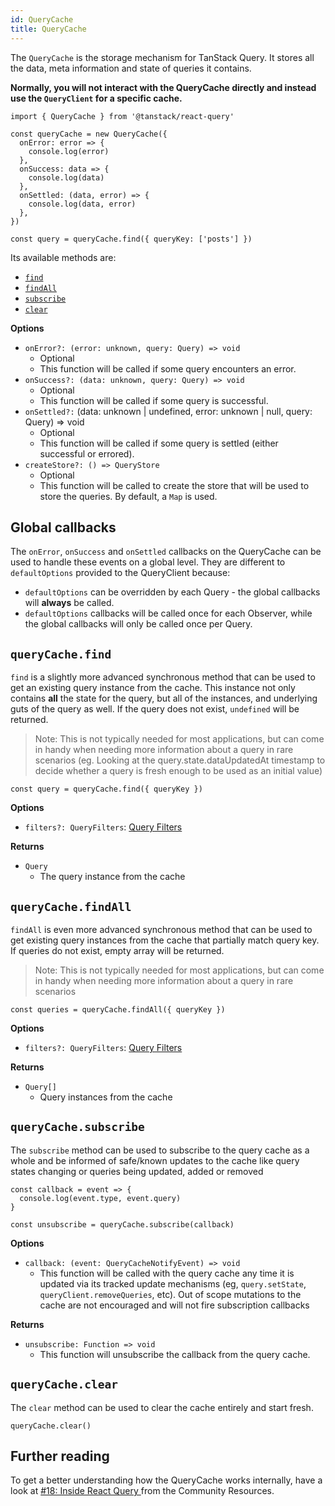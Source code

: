 ```yaml
---
id: QueryCache
title: QueryCache
---
```


The `QueryCache` is the storage mechanism for TanStack Query. It stores all the data, meta information and state of queries it contains.

**Normally, you will not interact with the QueryCache directly and instead use the `QueryClient` for a specific cache.**

```tsx
import { QueryCache } from '@tanstack/react-query'

const queryCache = new QueryCache({
  onError: error => {
    console.log(error)
  },
  onSuccess: data => {
    console.log(data)
  },
  onSettled: (data, error) => {
    console.log(data, error)
  },
})

const query = queryCache.find({ queryKey: ['posts'] })
```

Its available methods are:

- [`find`](#querycachefind)
- [`findAll`](#querycachefindall)
- [`subscribe`](#querycachesubscribe)
- [`clear`](#querycacheclear)

**Options**

- `onError?: (error: unknown, query: Query) => void`
  - Optional
  - This function will be called if some query encounters an error.
- `onSuccess?: (data: unknown, query: Query) => void`
  - Optional
  - This function will be called if some query is successful.
- `onSettled?:` (data: unknown | undefined, error: unknown | null, query: Query) => void
  - Optional
  - This function will be called if some query is settled (either successful or errored).
- `createStore?: () => QueryStore`
  - Optional
  - This function will be called to create the store that will be used to store the queries. By default, a `Map` is used.

## Global callbacks

The `onError`, `onSuccess` and `onSettled` callbacks on the QueryCache can be used to handle these events on a global level. They are different to `defaultOptions` provided to the QueryClient because:
- `defaultOptions` can be overridden by each Query - the global callbacks will **always** be called.
- `defaultOptions` callbacks will be called once for each Observer, while the global callbacks will only be called once per Query.

## `queryCache.find`

`find` is a slightly more advanced synchronous method that can be used to get an existing query instance from the cache. This instance not only contains **all** the state for the query, but all of the instances, and underlying guts of the query as well. If the query does not exist, `undefined` will be returned.

> Note: This is not typically needed for most applications, but can come in handy when needing more information about a query in rare scenarios (eg. Looking at the query.state.dataUpdatedAt timestamp to decide whether a query is fresh enough to be used as an initial value)

```tsx
const query = queryCache.find({ queryKey })
```

**Options**

- `filters?: QueryFilters`: [Query Filters](../guides/filters#query-filters)

**Returns**

- `Query`
  - The query instance from the cache

## `queryCache.findAll`

`findAll` is even more advanced synchronous method that can be used to get existing query instances from the cache that partially match query key. If queries do not exist, empty array will be returned.

> Note: This is not typically needed for most applications, but can come in handy when needing more information about a query in rare scenarios

```tsx
const queries = queryCache.findAll({ queryKey })
```

**Options**

- `filters?: QueryFilters`: [Query Filters](../guides/filters#query-filters)

**Returns**

- `Query[]`
  - Query instances from the cache

## `queryCache.subscribe`

The `subscribe` method can be used to subscribe to the query cache as a whole and be informed of safe/known updates to the cache like query states changing or queries being updated, added or removed

```tsx
const callback = event => {
  console.log(event.type, event.query)
}

const unsubscribe = queryCache.subscribe(callback)
```

**Options**

- `callback: (event: QueryCacheNotifyEvent) => void`
  - This function will be called with the query cache any time it is updated via its tracked update mechanisms (eg, `query.setState`, `queryClient.removeQueries`, etc). Out of scope mutations to the cache are not encouraged and will not fire subscription callbacks

**Returns**

- `unsubscribe: Function => void`
  - This function will unsubscribe the callback from the query cache.

## `queryCache.clear`

The `clear` method can be used to clear the cache entirely and start fresh.

```tsx
queryCache.clear()
```
[//]: # 'Materials'

## Further reading

To get a better understanding how the QueryCache works internally, have a look at [#18: Inside React Query
](../community/tkdodos-blog#18-inside-react-query) from the Community Resources.

[//]: # 'Materials'
